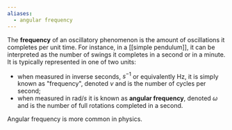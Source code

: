 ```yaml
---
aliases:
  - angular frequency
---
```

The **frequency** of an oscillatory phenomenon is the amount of oscillations it completes per unit time. For instance, in a [[simple pendulum]], it can be interpreted as the number of swings it completes in a second or in a minute. It is typically represented in one of two units:
- when measured in inverse seconds, $s^{-1}$ or equivalently $\text{Hz}$, it is simply known as "frequency", denoted $\nu$ and is the number of cycles per second;
- when measured in $\text{rad}/s$ it is known as **angular frequency**, denoted $\omega$ and is the number of full rotations completed in a second.

Angular frequency is more common in physics.